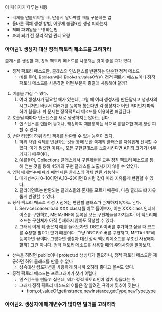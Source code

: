 이 페이지가 다루는 내용
- 객체를 만들어야할 때, 만들지 말아야할 때를 구분하는 법
- 올바른 객체 생성 방법, 어떻게 불필요한 생성 피하는지
- 제때 파괴됨을 보장하는법
- 파괴 되기 전 정리 작업 관리 요령
### 아이템1. 생성자 대신 정적 팩토리 메소드를 고려하라
클래스를 생성할 때, 정적 팩토리 메소드를 사용하는 것이 좋을 때가 있다.
- 정적 팩토리 메소드란, 클래스의 인스턴스를 반환하는 단순한 정적 메소드
	- 예를 들어, Boolean에서 Boolean.valueOf()이 정적 팩토리 메소드이다
정적 팩토리 메소드를 사용하면 어떤 부분이 좋길래 사용해야 할까?
1. 이름을 가질 수 있다.
	1. 여러 생성자가 필요할 때가 있는데, 그럴 때 여러 생성자를 만든답시고 생성자의 시그니처만 바꿔서 여러개를 등록해 놓는다면 각 생성자가 어떤 의미인지 파악하기 힘들다. 이 문제는 정적팩토리 메소드를 이용하면 해결된다.
2. 호출될 때마다 인스턴스를 새로 생성하지는 않아도 된다
	1. 인스턴스를 만들어 놓거나, 캐싱하여 재활용하는 식으로 불필요한 객체 생성 피할 수 있다.
3. 반환 타입의 하위 타입 객체를 반환할 수 있는 능력이 있다.
	1. 하위 타입 객체를 반환하는 것을 통해 반환 객체의 클래스를 자유롭게 선택할 수 있다. 이게 필요한 이유는, 모든 구현클래스를 노출시킨다면 API의 크기가 너무 커지기 때문이다.
	2. 예를들어, Collections 클래스에서 구현체들을 모두 정적 팩토리 메소드를 통해 얻는 것을 통해 45개의 구현 클래스를 노출시키지 않을 수 있었다.
4. 입력 매개변수에 따라 매번 다른 클래스의 객체 반환 가능하다
	1. 매개변수가 0~10이면 A,10~20이면 B 처럼 값아 따라 자유롭게 반환할 수 있다.
	2. 클라이언트는 반환되는 클래스들의 존재를 모르기 때문에, 다음 릴리즈 떄 자유롭게 변경할 수 있다.
5. 정적 팩토리 메소드 작성 시점에는 반환할 클래스가 존재하지 않아도 된다.
	1. ServiceLoader.load(XXX.class)를 예로 들어보자, 이는 XXX.class 인터페이스를 구현하고, META-INF에 등록된 모든 구현체들을 가져온다. 이 팩토리메소드는 구현체가 아직 존재하지 않아도 작성할 수 있다.
	2. 그래서 이게 왜 좋은지 예를 들어보자면, DB드라이버를 추가하고 싶을 때 코드를 수정할 필요가 없기 때문이다. 그냥 DB드라이버를 구현하고, META-INF에 등록하면 끝이다.
그렇다면 생성자 대신 정적 팩토리메소드를 무조건 사용해야할까? 
그건 아니다.
정적 팩토리 메소드를 사용할 때의 주의사항을 알아보자.
- 상속을 하려면 public이나 protected 생성자가 필요하니, 정적 팩토리 메소드만 제공하면 하위 클래스를 만들 수 없다
	- 상속대신 컴포지션을 사용하게 하니까 오히려 좋다고 볼수도 있다.
- 정적 팩토리 메소드는 프로그래머가 찾기 어렵다
	- 인스턴스를 만들고 싶은데, 뭐가 정적 팩토리인지 알기 힘들다는 뜻
	- 그래서 정적 팩토리 메소드의 이름은 잘 알려진 규약에 맞추어 짓는다
		- from,of,valueOf,getInstance,newInstance,getType,newType,type
### 아이템2. 생성자에 매개변수가 많다면 빌더를 고려하라

